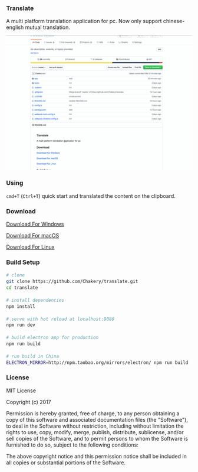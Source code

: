 ### Translate

A multi platform translation application for pc. Now only support chinese-english mutual translation.

![translate](https://github.com/Chakery/translate/blob/master/Screenshots.gif)

### Using
`cmd+T` (`Ctrl+T`) quick start and translated the content on the clipboard.

### Download

[Download For Windows]()

[Download For macOS](https://github.com/Chakery/translate/releases/download/v0.0.1-beta.2/Translate.app.zip)

[Download For Linux]()

### Build Setup

``` bash
# clone
git clone https://github.com/Chakery/translate.git
cd translate

# install dependencies
npm install

# serve with hot reload at localhost:9080
npm run dev

# build electron app for production
npm run build

# run build in China
ELECTRON_MIRROR=http://npm.taobao.org/mirrors/electron/ npm run build
```


### License
MIT License

Copyright (c) 2017 

Permission is hereby granted, free of charge, to any person obtaining a copy
of this software and associated documentation files (the "Software"), to deal
in the Software without restriction, including without limitation the rights
to use, copy, modify, merge, publish, distribute, sublicense, and/or sell
copies of the Software, and to permit persons to whom the Software is
furnished to do so, subject to the following conditions:

The above copyright notice and this permission notice shall be included in all
copies or substantial portions of the Software.
